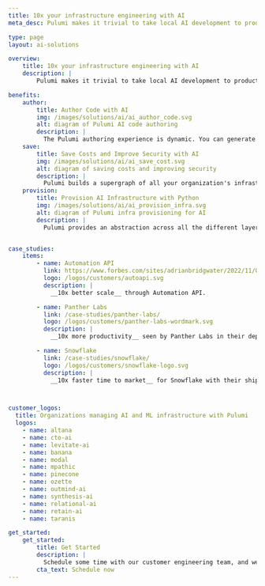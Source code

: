 ```yaml
---
title: 10x your infrastructure engineering with AI
meta_desc: Pulumi makes it trivial to take local AI development to production in the cloud

type: page
layout: ai-solutions

overview:
    title: 10x your infrastructure engineering with AI
    description: |
        Pulumi makes it trivial to take local AI development to production in the cloud

benefits:
    author:
        title: Author Code with AI
        img: /images/solutions/ai/ai_author_code.svg
        alt: diagram of Pulumi AI code authoring
        description: |
          The Pulumi authoring experience is dynamic. You can generate a Pulumi program and deploy it as a template in seconds with a few simple text prompts. Then you can pair program in your IDE with an AI copilot with suggestions into the next most likely piece of infrastructure
    save:
        title: Save Costs and Improve Security with AI
        img: /images/solutions/ai/ai_save_cost.svg
        alt: diagram of saving costs and improving security
        description: |
          Pulumi builds a supergraph of all your organization's infrastructure resources (managed and not managed by Pulumi) and the relationships between each resource (e.g., stacks, data types). With AI, Pulumi helps you save on costs and improve security and compliance.
    provision:
        title: Provision AI Infrastructure with Python
        img: /images/solutions/ai/ai_provision_infra.svg
        alt: diagram of Pulumi infra provisioning for AI
        description: |
          Pulumi provides an abstraction across all the different layers of your AI stack (web framework, LLM, containers, databases, secrets, policies, configurations, etc) as a simple Python library. Through this abstraction you can manage stacks of infrastructure as code.


case_studies:
    items:
        - name: Automation API
          link: https://www.forbes.com/sites/adrianbridgwater/2022/11/08/deployment-as-a-service-is-driving-the-code-to-cloud-journey/
          logo: /logos/customers/autoapi.svg
          description: |
            __10x better scale__ through Automation API.

        - name: Panther Labs
          link: /case-studies/panther-labs/
          logo: /logos/customers/panther-labs-wordmark.svg
          description: |
            __10x more productivity__ seen by Panther Labs in their deployment speeds.

        - name: Snowflake
          link: /case-studies/snowflake/
          logo: /logos/customers/snowflake-logo.svg
          description: |
            __10x faster time to market__ for Snowflake with their ship times.



customer_logos:
  title: Organizations managing AI and ML infrastructure with Pulumi
  logos:
    - name: altana
    - name: cto-ai
    - name: levitate-ai
    - name: banana
    - name: modal
    - name: mpathic
    - name: pinecone
    - name: ozette
    - name: outmind-ai
    - name: synthesis-ai
    - name: relational-ai
    - name: retain-ai
    - name: taranis

get_started:
    get_started:
        title: Get Started
        description: |
          Schedule some time with our customer engineering team, and we will help you scale your AI infrastructure with Pulumi.
        cta_text: Schedule now
---
```

